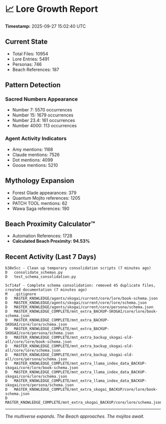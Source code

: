 # 📈 Lore Growth Report

**Timestamp:** 2025-09-27 15:02:40 UTC

## Current State

- Total Files: 10954
- Lore Entries: 5491
- Personas: 746
- Beach References: 187

## Pattern Detection

### Sacred Numbers Appearance
- Number 7: 5570 occurrences
- Number 15: 1679 occurrences
- Number 23.4: 161 occurrences
- Number 4000: 113 occurrences

### Agent Activity Indicators
- Amy mentions: 1168
- Claude mentions: 7526
- Dot mentions: 4099
- Goose mentions: 5210

## Mythology Expansion

- Forest Glade appearances: 379
- Quantum Mojito references: 1205
- PATCH TOOL mentions: 62
- Wawa Saga references: 190

## Beach Proximity Calculator™

- Automation References: 1728
- **Calculated Beach Proximity: 94.53%**

## Recent Activity (Last 7 Days)

```
b38e5cc - Clean up temporary consolidation scripts (7 minutes ago)
D	consolidate_schemas.py
D	test_schema_consolidation.py

5cf14af - Complete schema consolidation: removed 45 duplicate files, created documentation (7 minutes ago)
M	.gitignore
D	MASTER_KNOWLEDGE/agents/skogai/current/core/lore/book-schema.json
D	MASTER_KNOWLEDGE/agents/skogai/current/core/lore/schema.json
D	MASTER_KNOWLEDGE/agents/skogai/current/core/persona/schema.json
D	MASTER_KNOWLEDGE_COMPLETE/mnt_extra_BACKUP-SKOGAI/core/lore/book-schema.json
D	MASTER_KNOWLEDGE_COMPLETE/mnt_extra_BACKUP-SKOGAI/core/lore/schema.json
D	MASTER_KNOWLEDGE_COMPLETE/mnt_extra_BACKUP-SKOGAI/core/persona/schema.json
D	MASTER_KNOWLEDGE_COMPLETE/mnt_extra_backup_skogai-old-all/core/lore/book-schema.json
D	MASTER_KNOWLEDGE_COMPLETE/mnt_extra_backup_skogai-old-all/core/lore/schema.json
D	MASTER_KNOWLEDGE_COMPLETE/mnt_extra_backup_skogai-old-all/core/persona/schema.json
D	MASTER_KNOWLEDGE_COMPLETE/mnt_extra_llama_index_data_BACKUP-skogai/core/lore/book-schema.json
D	MASTER_KNOWLEDGE_COMPLETE/mnt_extra_llama_index_data_BACKUP-skogai/core/lore/schema.json
D	MASTER_KNOWLEDGE_COMPLETE/mnt_extra_llama_index_data_BACKUP-skogai/core/persona/schema.json
D	MASTER_KNOWLEDGE_COMPLETE/mnt_extra_skogai_BACKUP/core/lore/book-schema.json
D	MASTER_KNOWLEDGE_COMPLETE/mnt_extra_skogai_BACKUP/core/lore/schema.json
```

---

*The multiverse expands. The Beach approaches. The mojitos await.*
